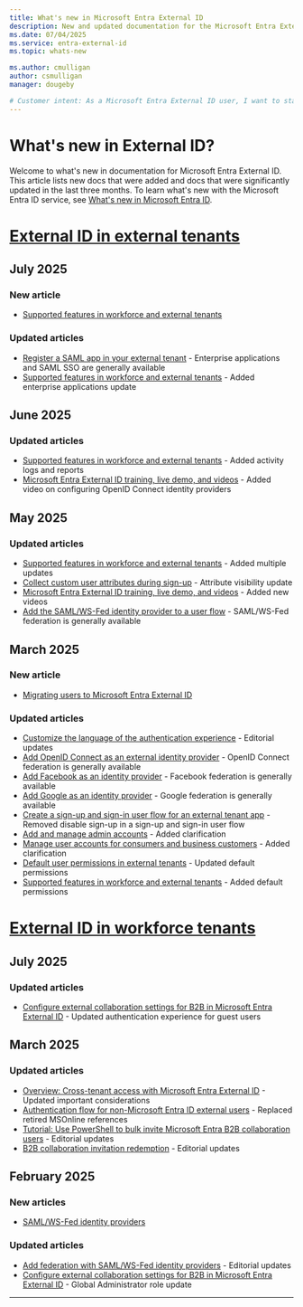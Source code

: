 ```yaml
---
title: What's new in Microsoft Entra External ID
description: New and updated documentation for the Microsoft Entra External ID.
ms.date: 07/04/2025
ms.service: entra-external-id
ms.topic: whats-new

ms.author: cmulligan
author: csmulligan
manager: dougeby

# Customer intent: As a Microsoft Entra External ID user, I want to stay updated on the new documentation and significant updates, so that I can stay informed about the changes and improvements in the service.
---
```


# What's new in External ID?

Welcome to what's new in documentation for Microsoft Entra External ID. This article lists new docs that were added and docs that were significantly updated in the last three months. To learn what's new with the Microsoft Entra ID service, see [What's new in Microsoft Entra ID](~/fundamentals/whats-new.md).

# [External ID in external tenants](#tab/external-tenants)

## July 2025

### New article

- [Supported features in workforce and external tenants](customers/how-to-add-enterprise-application.md)

### Updated articles

- [Register a SAML app in your external tenant](customers/how-to-register-saml-app.md) - Enterprise applications and SAML SSO are generally available
- [Supported features in workforce and external tenants](customers/concept-supported-features-customers.md) - Added enterprise applications update

## June 2025

### Updated articles

- [Supported features in workforce and external tenants](customers/concept-supported-features-customers.md) - Added activity logs and reports
- [Microsoft Entra External ID training, live demo, and videos](customers/reference-training-videos.md) - Added video on configuring OpenID Connect identity providers

## May 2025

### Updated articles

- [Supported features in workforce and external tenants](customers/concept-supported-features-customers.md) - Added multiple updates
- [Collect custom user attributes during sign-up](customers/how-to-define-custom-attributes.md) - Attribute visibility update
- [Microsoft Entra External ID training, live demo, and videos](customers/reference-training-videos.md) - Added new videos
- [Add the SAML/WS-Fed identity provider to a user flow](customers/how-to-saml-ws-federation-self-service-sign-up.md) - SAML/WS-Fed federation is generally available

## March 2025

### New article

- [Migrating users to Microsoft Entra External ID](customers/how-to-migrate-users.md)

### Updated articles

- [Customize the language of the authentication experience](customers/how-to-customize-languages-customers.md) - Editorial updates
- [Add OpenID Connect as an external identity provider](customers/how-to-custom-oidc-federation-customers.md) - OpenID Connect federation is generally available
- [Add Facebook as an identity provider](customers/how-to-facebook-federation-customers.md) - Facebook federation is generally available
- [Add Google as an identity provider](customers/how-to-google-federation-customers.md) - Google federation is generally available
- [Create a sign-up and sign-in user flow for an external tenant app](customers/how-to-user-flow-sign-up-sign-in-customers.md) - Removed disable sign-up in a sign-up and sign-in user flow
- [Add and manage admin accounts](customers/how-to-manage-admin-accounts.md) - Added clarification
- [Manage user accounts for consumers and business customers](customers/how-to-manage-customer-accounts.md) - Added clarification
- [Default user permissions in external tenants](customers/reference-user-permissions.md) - Updated default permissions
- [Supported features in workforce and external tenants](customers/concept-supported-features-customers.md) - Added default permissions

# [External ID in workforce tenants](#tab/workforce-tenants)

## July 2025

### Updated articles

- [Configure external collaboration settings for B2B in Microsoft Entra External ID](external-collaboration-settings-configure.md) - Updated authentication experience for guest users

## March 2025

### Updated articles

- [Overview: Cross-tenant access with Microsoft Entra External ID](cross-tenant-access-overview.md) - Updated important considerations
- [Authentication flow for non-Microsoft Entra ID external users](authentication-conditional-access.md) - Replaced retired MSOnline references 
- [Tutorial: Use PowerShell to bulk invite Microsoft Entra B2B collaboration users](bulk-invite-powershell.md) - Editorial updates
- [B2B collaboration invitation redemption](redemption-experience.md) - Editorial updates

## February 2025

### New articles

- [SAML/WS-Fed identity providers](direct-federation-overview.md)

### Updated articles

- [Add federation with SAML/WS-Fed identity providers](direct-federation.md) - Editorial updates
- [Configure external collaboration settings for B2B in Microsoft Entra External ID](external-collaboration-settings-configure.md) - Global Administrator role update

---
